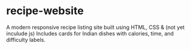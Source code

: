 # recipe-website
A modern responsive recipe listing site built using HTML, CSS &amp;  (not yet inculude js) Includes cards for Indian dishes with calories, time, and difficulty labels.
